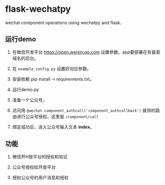 
# flask-wechatpy

wechat component operations using wechatpy and flask.

## 运行demo

1. 在微信开发平台 https://open.weixin.qq.com 设置参数。app要部署在有备案域名的后台。

2. 在 `example_config.py` 设置好对应参数。

3. 安装依赖 pip install -r requirements.txt。

4. 运行demo.py

5. 准备一个公众号。

6. 访问用 `@wechat.component_authcall('component_authcallback')` 装饰的路由进行公众号授权。这里是 `/component/call`

7. 绑定成功后，进入公众号输入文本 **index**。


## 功能

1. 微信开H放平台的授权和验证

2. 公众号授权给开放平台

3. 授权公众号的用户消息和授权
